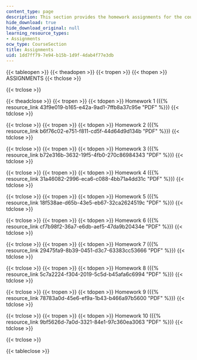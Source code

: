 ```yaml
---
content_type: page
description: This section provides the homework assignments for the course.
hide_download: true
hide_download_original: null
learning_resource_types:
- Assignments
ocw_type: CourseSection
title: Assignments
uid: 1dd7ff79-7e94-b15b-1d9f-4dab4f77e3db
---
```


{{< tableopen >}}
{{< theadopen >}}
{{< tropen >}}
{{< thopen >}}
ASSIGNMENTS
{{< thclose >}}

{{< trclose >}}

{{< theadclose >}}
{{< tropen >}}
{{< tdopen >}}
Homework 1 ({{% resource_link 43f9e019-b165-e42a-9ad1-7ffb8a37c95e "PDF" %}})
{{< tdclose >}}

{{< trclose >}}
{{< tropen >}}
{{< tdopen >}}
Homework 2 ({{% resource_link b6f76c02-e751-f811-cd5f-44d64d9d134b "PDF" %}})
{{< tdclose >}}

{{< trclose >}}
{{< tropen >}}
{{< tdopen >}}
Homework 3 ({{% resource_link b72e316b-3632-19f5-4fb0-270c86984343 "PDF" %}})
{{< tdclose >}}

{{< trclose >}}
{{< tropen >}}
{{< tdopen >}}
Homework 4 ({{% resource_link 31a46082-2996-eca6-c088-4bb71a4dd31c "PDF" %}})
{{< tdclose >}}

{{< trclose >}}
{{< tropen >}}
{{< tdopen >}}
Homework 5 ({{% resource_link 18f538ae-d65b-43e5-eb67-32ca2624519c "PDF" %}})
{{< tdclose >}}

{{< trclose >}}
{{< tropen >}}
{{< tdopen >}}
Homework 6 ({{% resource_link cf7b98f2-36a7-e6db-aef5-47da9b20434e "PDF" %}})
{{< tdclose >}}

{{< trclose >}}
{{< tropen >}}
{{< tdopen >}}
Homework 7 ({{% resource_link 29475fa9-8b39-0451-d3c7-63383cc53666 "PDF" %}})
{{< tdclose >}}

{{< trclose >}}
{{< tropen >}}
{{< tdopen >}}
Homework 8 ({{% resource_link 5c7a2224-f304-2019-5c5d-b45afa6c6994 "PDF" %}})
{{< tdclose >}}

{{< trclose >}}
{{< tropen >}}
{{< tdopen >}}
Homework 9 ({{% resource_link 78783a0d-45e6-ef9a-1b43-b466a97b5600 "PDF" %}})
{{< tdclose >}}

{{< trclose >}}
{{< tropen >}}
{{< tdopen >}}
Homework 10 ({{% resource_link 9bf5626d-7a0d-3321-84e1-97c360ea3063 "PDF" %}})
{{< tdclose >}}

{{< trclose >}}

{{< tableclose >}}